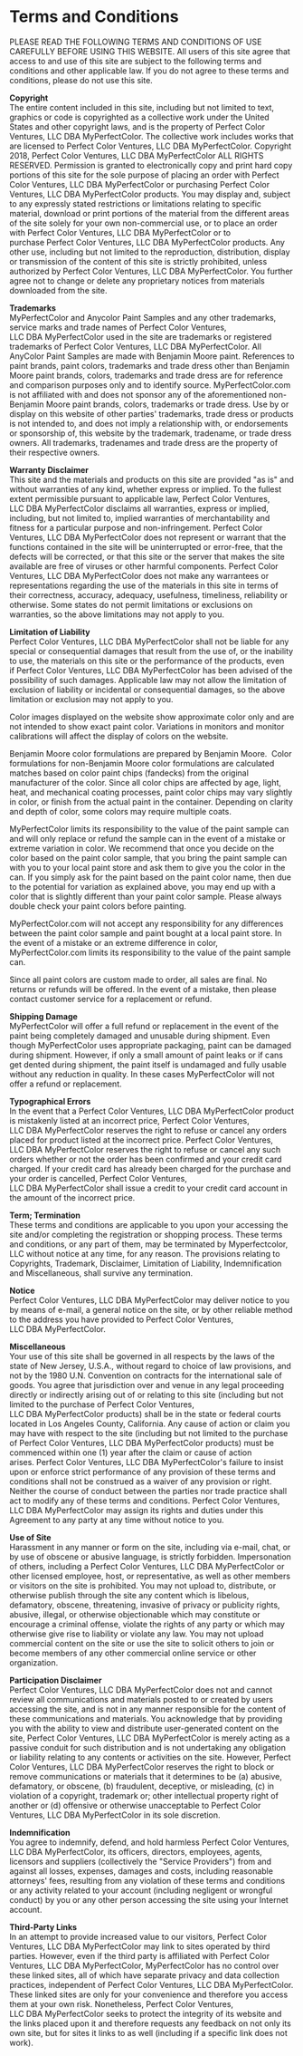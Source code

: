 Terms and Conditions
====================

PLEASE READ THE FOLLOWING TERMS AND CONDITIONS OF USE CAREFULLY BEFORE USING THIS WEBSITE. All users of this site agree that access to and use of this site are subject to the following terms and conditions and other applicable law. If you do not agree to these terms and conditions, please do not use this site.  
  
**Copyright**  
The entire content included in this site, including but not limited to text, graphics or code is copyrighted as a collective work under the United States and other copyright laws, and is the property of Perfect Color Ventures, LLC DBA MyPerfectColor. The collective work includes works that are licensed to Perfect Color Ventures, LLC DBA MyPerfectColor. Copyright 2018, Perfect Color Ventures, LLC DBA MyPerfectColor ALL RIGHTS RESERVED. Permission is granted to electronically copy and print hard copy portions of this site for the sole purpose of placing an order with Perfect Color Ventures, LLC DBA MyPerfectColor or purchasing Perfect Color Ventures, LLC DBA MyPerfectColor products. You may display and, subject to any expressly stated restrictions or limitations relating to specific material, download or print portions of the material from the different areas of the site solely for your own non-commercial use, or to place an order with Perfect Color Ventures, LLC DBA MyPerfectColor or to purchase Perfect Color Ventures, LLC DBA MyPerfectColor products. Any other use, including but not limited to the reproduction, distribution, display or transmission of the content of this site is strictly prohibited, unless authorized by Perfect Color Ventures, LLC DBA MyPerfectColor. You further agree not to change or delete any proprietary notices from materials downloaded from the site.  
  
**Trademarks**  
MyPerfectColor and Anycolor Paint Samples and any other trademarks, service marks and trade names of Perfect Color Ventures, LLC DBA MyPerfectColor used in the site are trademarks or registered trademarks of Perfect Color Ventures, LLC DBA MyPerfectColor. All AnyColor Paint Samples are made with Benjamin Moore paint. References to paint brands, paint colors, trademarks and trade dress other than Benjamin Moore paint brands, colors, trademarks and trade dress are for reference and comparison purposes only and to identify source. MyPerfectColor.com is not affiliated with and does not sponsor any of the aforementioned non-Benjamin Moore paint brands, colors, trademarks or trade dress. Use by or display on this website of other parties' trademarks, trade dress or products is not intended to, and does not imply a relationship with, or endorsements or sponsorship of, this website by the trademark, tradename, or trade dress owners. All trademarks, tradenames and trade dress are the property of their respective owners.  
  
**Warranty Disclaimer**  
This site and the materials and products on this site are provided "as is" and without warranties of any kind, whether express or implied. To the fullest extent permissible pursuant to applicable law, Perfect Color Ventures, LLC DBA MyPerfectColor disclaims all warranties, express or implied, including, but not limited to, implied warranties of merchantability and fitness for a particular purpose and non-infringement. Perfect Color Ventures, LLC DBA MyPerfectColor does not represent or warrant that the functions contained in the site will be uninterrupted or error-free, that the defects will be corrected, or that this site or the server that makes the site available are free of viruses or other harmful components. Perfect Color Ventures, LLC DBA MyPerfectColor does not make any warrantees or representations regarding the use of the materials in this site in terms of their correctness, accuracy, adequacy, usefulness, timeliness, reliability or otherwise. Some states do not permit limitations or exclusions on warranties, so the above limitations may not apply to you.  
  
**Limitation of Liability**  
Perfect Color Ventures, LLC DBA MyPerfectColor shall not be liable for any special or consequential damages that result from the use of, or the inability to use, the materials on this site or the performance of the products, even if Perfect Color Ventures, LLC DBA MyPerfectColor has been advised of the possibility of such damages. Applicable law may not allow the limitation of exclusion of liability or incidental or consequential damages, so the above limitation or exclusion may not apply to you.

Color images displayed on the website show approximate color only and are not intended to show exact paint color. Variations in monitors and monitor calibrations will affect the display of colors on the website. 

Benjamin Moore color formulations are prepared by Benjamin Moore.  Color formulations for non-Benjamin Moore color formulations are calculated matches based on color paint chips (fandecks) from the original manufacturer of the color. Since all color chips are affected by age, light, heat, and mechanical coating processes, paint color chips may vary slightly in color, or finish from the actual paint in the container. Depending on clarity and depth of color, some colors may require multiple coats.

MyPerfectColor limits its responsibility to the value of the paint sample can and will only replace or refund the sample can in the event of a mistake or extreme variation in color. We recommend that once you decide on the color based on the paint color sample, that you bring the paint sample can with you to your local paint store and ask them to give you the color in the can. If you simply ask for the paint based on the paint color name, then due to the potential for variation as explained above, you may end up with a color that is slightly different than your paint color sample. Please always double check your paint colors before painting.

MyPerfectColor.com will not accept any responsibility for any differences between the paint color sample and paint bought at a local paint store. In the event of a mistake or an extreme difference in color, MyPerfectColor.com limits its responsibility to the value of the paint sample can.

  
Since all paint colors are custom made to order, all sales are final. No returns or refunds will be offered. In the event of a mistake, then please contact customer service for a replacement or refund.  
  
**Shipping Damage**  
MyPerfectColor will offer a full refund or replacement in the event of the paint being completely damaged and unusable during shipment. Even though MyPerfectColor uses appropriate packaging, paint can be damaged during shipment. However, if only a small amount of paint leaks or if cans get dented during shipment, the paint itself is undamaged and fully usable without any reduction in quality. In these cases MyPerfectColor will not offer a refund or replacement.  
  
**Typographical Errors**  
In the event that a Perfect Color Ventures, LLC DBA MyPerfectColor product is mistakenly listed at an incorrect price, Perfect Color Ventures, LLC DBA MyPerfectColor reserves the right to refuse or cancel any orders placed for product listed at the incorrect price. Perfect Color Ventures, LLC DBA MyPerfectColor reserves the right to refuse or cancel any such orders whether or not the order has been confirmed and your credit card charged. If your credit card has already been charged for the purchase and your order is cancelled, Perfect Color Ventures, LLC DBA MyPerfectColor shall issue a credit to your credit card account in the amount of the incorrect price.  
  
**Term; Termination**  
These terms and conditions are applicable to you upon your accessing the site and/or completing the registration or shopping process. These terms and conditions, or any part of them, may be terminated by Myperfectcolor, LLC without notice at any time, for any reason. The provisions relating to Copyrights, Trademark, Disclaimer, Limitation of Liability, Indemnification and Miscellaneous, shall survive any termination.  
  
**Notice**  
Perfect Color Ventures, LLC DBA MyPerfectColor may deliver notice to you by means of e-mail, a general notice on the site, or by other reliable method to the address you have provided to Perfect Color Ventures, LLC DBA MyPerfectColor.  
  
**Miscellaneous**  
Your use of this site shall be governed in all respects by the laws of the state of New Jersey, U.S.A., without regard to choice of law provisions, and not by the 1980 U.N. Convention on contracts for the international sale of goods. You agree that jurisdiction over and venue in any legal proceeding directly or indirectly arising out of or relating to this site (including but not limited to the purchase of Perfect Color Ventures, LLC DBA MyPerfectColor products) shall be in the state or federal courts located in Los Angeles County, California. Any cause of action or claim you may have with respect to the site (including but not limited to the purchase of Perfect Color Ventures, LLC DBA MyPerfectColor products) must be commenced within one (1) year after the claim or cause of action arises. Perfect Color Ventures, LLC DBA MyPerfectColor's failure to insist upon or enforce strict performance of any provision of these terms and conditions shall not be construed as a waiver of any provision or right. Neither the course of conduct between the parties nor trade practice shall act to modify any of these terms and conditions. Perfect Color Ventures, LLC DBA MyPerfectColor may assign its rights and duties under this Agreement to any party at any time without notice to you.  
  
**Use of Site**  
Harassment in any manner or form on the site, including via e-mail, chat, or by use of obscene or abusive language, is strictly forbidden. Impersonation of others, including a Perfect Color Ventures, LLC DBA MyPerfectColor or other licensed employee, host, or representative, as well as other members or visitors on the site is prohibited. You may not upload to, distribute, or otherwise publish through the site any content which is libelous, defamatory, obscene, threatening, invasive of privacy or publicity rights, abusive, illegal, or otherwise objectionable which may constitute or encourage a criminal offense, violate the rights of any party or which may otherwise give rise to liability or violate any law. You may not upload commercial content on the site or use the site to solicit others to join or become members of any other commercial online service or other organization.  
  
**Participation Disclaimer**  
Perfect Color Ventures, LLC DBA MyPerfectColor does not and cannot review all communications and materials posted to or created by users accessing the site, and is not in any manner responsible for the content of these communications and materials. You acknowledge that by providing you with the ability to view and distribute user-generated content on the site, Perfect Color Ventures, LLC DBA MyPerfectColor is merely acting as a passive conduit for such distribution and is not undertaking any obligation or liability relating to any contents or activities on the site. However, Perfect Color Ventures, LLC DBA MyPerfectColor reserves the right to block or remove communications or materials that it determines to be (a) abusive, defamatory, or obscene, (b) fraudulent, deceptive, or misleading, (c) in violation of a copyright, trademark or; other intellectual property right of another or (d) offensive or otherwise unacceptable to Perfect Color Ventures, LLC DBA MyPerfectColor in its sole discretion.  
  
**Indemnification**  
You agree to indemnify, defend, and hold harmless Perfect Color Ventures, LLC DBA MyPerfectColor, its officers, directors, employees, agents, licensors and suppliers (collectively the "Service Providers") from and against all losses, expenses, damages and costs, including reasonable attorneys' fees, resulting from any violation of these terms and conditions or any activity related to your account (including negligent or wrongful conduct) by you or any other person accessing the site using your Internet account.  
  
**Third-Party Links**  
In an attempt to provide increased value to our visitors, Perfect Color Ventures, LLC DBA MyPerfectColor may link to sites operated by third parties. However, even if the third party is affiliated with Perfect Color Ventures, LLC DBA MyPerfectColor, MyPerfectColor has no control over these linked sites, all of which have separate privacy and data collection practices, independent of Perfect Color Ventures, LLC DBA MyPerfectColor. These linked sites are only for your convenience and therefore you access them at your own risk. Nonetheless, Perfect Color Ventures, LLC DBA MyPerfectColor seeks to protect the integrity of its website and the links placed upon it and therefore requests any feedback on not only its own site, but for sites it links to as well (including if a specific link does not work).